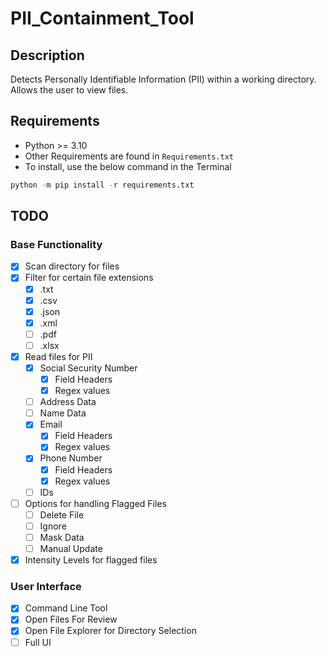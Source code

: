# PII_Containment_Tool


## Description
Detects Personally Identifiable Information (PII) within a working directory. Allows the user to view files.

## Requirements
- Python >= 3.10
- Other Requirements are found in `Requirements.txt`
- To install, use the below command in the Terminal
```python
python -m pip install -r requirements.txt
```

## TODO
### Base Functionality
- [X] Scan directory for files
- [X] Filter for certain file extensions
    - [X] .txt
    - [X] .csv
    - [X] .json
    - [X] .xml
    - [ ] .pdf
    - [ ] .xlsx
- [X] Read files for PII
    - [X] Social Security Number
        - [X] Field Headers
        - [X] Regex values
    - [ ] Address Data
    - [ ] Name Data 
    - [X] Email
        - [X] Field Headers
        - [X] Regex values
    - [X] Phone Number
        - [X] Field Headers
        - [X] Regex values
    - [ ] IDs
- [ ] Options for handling Flagged Files
    - [ ] Delete File
    - [ ] Ignore
    - [ ] Mask Data
    - [ ] Manual Update
- [X] Intensity Levels for flagged files
### User Interface
- [X] Command Line Tool
- [X] Open Files For Review
- [X] Open File Explorer for Directory Selection
- [ ] Full UI 

